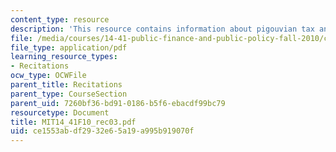 ```yaml
---
content_type: resource
description: 'This resource contains information about pigouvian tax and public goods. '
file: /media/courses/14-41-public-finance-and-public-policy-fall-2010/ce1553abdf2932e65a19a995b919070f_MIT14_41F10_rec03.pdf
file_type: application/pdf
learning_resource_types:
- Recitations
ocw_type: OCWFile
parent_title: Recitations
parent_type: CourseSection
parent_uid: 7260bf36-bd91-0186-b5f6-ebacdf99bc79
resourcetype: Document
title: MIT14_41F10_rec03.pdf
uid: ce1553ab-df29-32e6-5a19-a995b919070f
---
```

